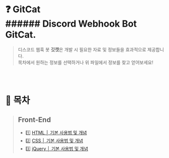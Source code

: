 # ❓ GitCat<br>###### Discord Webhook Bot GitCat.

> 디스코드 웹훅 봇 **깃캣**은 개발 시 필요한 자료 및 정보들을 효과적으로 제공합니다.<br>
> 목차에서 원하는 정보를 선택하거나 위 파일에서 정보를 찾고 얻어보세요!

<br><br>
# 🔎 목차
> ## Front-End
> * 1️⃣ [HTML │ 기본 사용법 및 개념](https://github.com/TANITAN2/GitCat/blob/main/front_end/HTML%20%E2%94%82%20%EA%B8%B0%EB%B3%B8%20%EC%82%AC%EC%9A%A9%EB%B2%95%20%EB%B0%8F%20%EA%B0%9C%EB%85%90.md)<br>
> * 2️⃣ [CSS │ 기본 사용법 및 개념](https://github.com/TANITAN2/GitCat/blob/main/front_end/CSS%20%E2%94%82%20%EA%B8%B0%EB%B3%B8%20%EC%82%AC%EC%9A%A9%EB%B2%95%20%EB%B0%8F%20%EA%B0%9C%EB%85%90.md)<br>
> * 3️⃣ [jQuery │ 기본 사용법 및 개념](https://github.com/TANITAN2/GitCat/blob/main/front_end/jQuery%20%E2%94%82%20%EA%B8%B0%EB%B3%B8%20%EC%82%AC%EC%9A%A9%EB%B2%95%20%EB%B0%8F%20%EA%B0%9C%EB%85%90.md)
